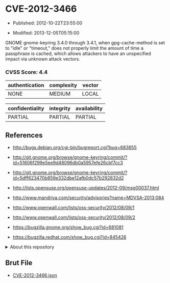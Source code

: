 # CVE-2012-3466

- Published: 2012-10-22T23:55:00

- Modified: 2013-12-05T05:15:00

GNOME gnome-keyring 3.4.0 through 3.4.1, when gpg-cache-method is set to "idle" or "timeout," does not properly limit the amount of time a passphrase is cached, which allows attackers to have an unspecified impact via unknown attack vectors.

### CVSS Score: **4.4**

| authentication | complexity | vector |
| --- | --- | --- |
| NONE | MEDIUM | LOCAL |

| confidentiality | integrity | availability |
| --- | --- | --- |
| PARTIAL | PARTIAL | PARTIAL |

## References

* http://bugs.debian.org/cgi-bin/bugreport.cgi?bug=683655

* http://git.gnome.org/browse/gnome-keyring/commit/?id=51606f299e5ee9d48096db0a5957efe26cbf7cc3

* http://git.gnome.org/browse/gnome-keyring/commit/?id=5dff623470b859e332dbe12afb0dc57b292832d2

* http://lists.opensuse.org/opensuse-updates/2012-09/msg00037.html

* http://www.mandriva.com/security/advisories?name=MDVSA-2013:084

* http://www.openwall.com/lists/oss-security/2012/08/09/1

* http://www.openwall.com/lists/oss-security/2012/08/09/2

* https://bugzilla.gnome.org/show_bug.cgi?id=681081

* https://bugzilla.redhat.com/show_bug.cgi?id=845426

<details>
<summary>About this repository</summary> 

  This repository is part of the project [Live Hack CVE](https://github.com/Live-Hack-CVE). Main website can be found [www.live-hack.org](https://www.live-hack.org) 
  
  Made by [Sn0wAlice](https://github.com/Sn0wAlice) for the people that care about security and need to have a feed of the latest CVEs. Hope you enjoy it, don't forget to star the repo and follow me on [Twitter](https://twitter.com/Sn0wAlice) and [Github](https://github.com/Sn0wAlice). And that is my [personnal website](https://www.alice-snow.me/)

  - [Home Page](https://github.com/Live-Hack-CVE)
  - [Framework](https://github.com/Live-Hack-CVE/cve-framework)
  - [CVE database](https://github.com/Live-Hack-CVE/full_database)
  - [Changelog](https://github.com/Live-Hack-CVE/Changelog)
</details>

## Brut File

* [CVE-2012-3466.json](https://raw.githubusercontent.com/Live-Hack-CVE/full_database/main/cves/2012/CVE-2012-3466.json)

